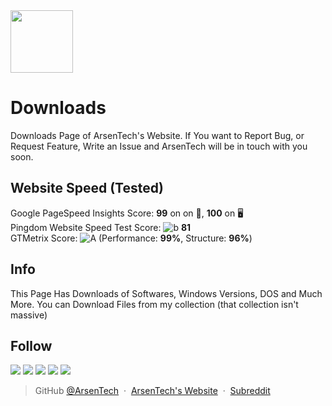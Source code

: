 <img src="https://user-images.githubusercontent.com/62609185/103670843-93990d00-4f93-11eb-8d40-8d400785b3d2.png" width="100">

# Downloads
Downloads Page of ArsenTech's Website. If You want to Report Bug, or Request Feature, Write an Issue and ArsenTech will be in touch with you soon.
## Website Speed (Tested)
Google PageSpeed Insights Score: **99** on on 📱, **100** on 🖥 <br>
Pingdom Website Speed Test Score: ![b](https://user-images.githubusercontent.com/62609185/110242063-acab4380-7f6d-11eb-897f-804ca7d1cc77.PNG) **81** <br>
GTMetrix Score: ![A](https://user-images.githubusercontent.com/62609185/103670287-d27a9300-4f92-11eb-94dd-c46532b8f921.PNG) (Performance: **99%**, Structure: **96%**)
## Info
This Page Has Downloads of Softwares, Windows Versions, DOS and Much More. You can Download Files from my collection (that collection isn't massive)
## Follow
<a href="https://www.youtube.com/channel/UCrtH0g6NE8tW5VIEgDySYtg" target="_blank"><img src="https://img.shields.io/badge/ArsenTech%20-%231DD1A1.svg?&style=for-the-badge&logo=YouTube&logoColor=FF0000"/></a>
<a href="https://scratch.mit.edu/users/ArsenTech/" target="_blank"><img src="https://img.shields.io/badge/-ArsenTech-1DD1A1?style=for-the-badge&logo=scratch&logoColor=orange"></a>
<a href="https://www.reddit.com/user/ArsenTech" target="_blank"><img src="https://img.shields.io/badge/-ArsenTech-1DD1A1?style=for-the-badge&logo=reddit&logoColor=FF4500"></a>
<a href="https://codepen.io/ArsenJS" target="_blank"><img src="https://img.shields.io/badge/-ArsenTech-1DD1A1?style=for-the-badge&logo=codepen&logoColor=black"></a>
<a href="https://github.com/ArsenTech" target="_blank"><img src="https://img.shields.io/badge/-ArsenTech-1DD1A1?style=for-the-badge&amp;logo=github&amp;logoColor=24292e"></a>
> GitHub [@ArsenTech](https://github.com/ArsenTech) &nbsp;&middot;&nbsp;
> [ArsenTech's Website](https://arsentech.github.io) &nbsp;&middot;&nbsp;
> [Subreddit](https://www.reddit.com/r/ArsenTech/)